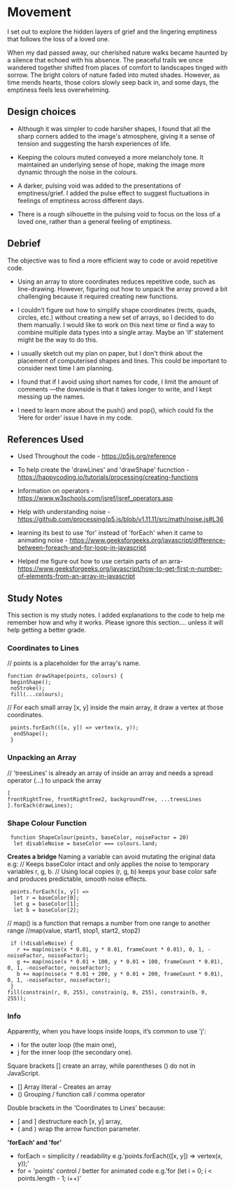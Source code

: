 # Movement
I set out to explore the hidden layers of grief and the lingering emptiness that follows the loss of a loved one. 

When my dad passed away, our cherished nature walks became haunted by a silence that echoed with his absence. The peaceful trails we once wandered together shifted from places of comfort to landscapes tinged with sorrow. The  bright colors of nature faded into muted shades. However, as time mends hearts, those colors slowly seep back in, and some days, the emptiness feels less overwhelming.


## Design choices

- Although it was simpler to code harsher shapes, I found that all the sharp corners added to the image's atmosphere, giving it a sense of tension and suggesting the harsh experiences of life. 

- Keeping the colours muted conveyed a more melancholy tone. It maintained an underlying sense of hope, making the image more dynamic through the noise in the colours. 

- A darker, pulsing void was added to the presentations of emptiness/grief. I added the pulse effect to suggest fluctuations in feelings of emptiness across different days.

- There is a rough silhouette in the pulsing void to focus on the loss of a loved one, rather than a general feeling of emptiness. 


## Debrief
The objective was to find a more efficient way to code or avoid repetitive code.

- Using an array to store coordinates reduces repetitive code, such as line-drawing. However, figuring out how to unpack the array proved a bit challenging because it required creating new functions.  

- I couldn't figure out how to simplify shape coordinates (rects, quads, circles, etc.) without creating a new set of arrays, so I decided to do them manually. I would like to work on this next time or find a way to combine multiple data types into a single array. Maybe an ‘if’ statement might be the way to do this.

- I usually sketch out my plan on paper, but I don't think about the placement of computerised shapes and lines. This could be important to consider next time I am planning.  

- I found that if I avoid using short names for code, I limit the amount of comments —the downside is that it takes longer to write, and I kept messing up the names.

- I need to learn more about the push() and pop(), which could fix the ‘Here for order’ issue I have in my code.


## References Used

- Used Throughout the code - https://p5js.org/reference

- To help create the 'drawLines' and 'drawShape' fucnction - https://happycoding.io/tutorials/processing/creating-functions

- Information on operators - https://www.w3schools.com/jsref/jsref_operators.asp

- Help with understanding noise - https://github.com/processing/p5.js/blob/v1.11.11/src/math/noise.js#L36

- learning its best to use 'for' instead of 'forEach' when it came to animating noise - https://www.geeksforgeeks.org/javascript/difference-between-foreach-and-for-loop-in-javascript

- Helped me figure out how to use certain parts of an arra- https://www.geeksforgeeks.org/javascript/how-to-get-first-n-number-of-elements-from-an-array-in-javascript


## Study Notes 
This section is my study notes. I added explanations to the code to help me remember how and why it works. Please ignore this section…. unless it will help getting a better grade.


### Coordinates to Lines

// points is a placeholder for the array's name.

    function drawShape(points, colours) { 
     beginShape();
     noStroke();
     fill(...colours);

// For each small array [x, y] inside the main array, it draw a vertex at those coordinates.

     points.forEach(([x, y]) => vertex(x, y));
      endShape();
     }

### Unpacking an Array 

// 'treesLines' is already an array of inside an array and needs a spread operator (...) to unpack the array
   
    [
    frontRightTree, frontRightTree2, backgroundTree, ...treesLines
    ].forEach(drawLines);


### Shape Colour Function

     function ShapeColour(points, baseColor, noiseFactor = 20) 
      let disableNoise = baseColor === colours.land;

**Creates a bridge**
Naming a variable can avoid mutating the original data e.g:
// Keeps baseColor intact and only applies the noise to temporary variables r, g, b.
// Using local copies (r, g, b) keeps your base color safe and produces predictable, smooth noise effects.

     points.forEach([x, y]) => 
      let r = baseColor[0];
      let g = baseColor[1];
      let b = baseColor[2];


// map() is a function that remaps a number from one range to another range
//map(value, start1, stop1, start2, stop2)

     if (!disableNoise) {
       r += map(noise(x * 0.01, y * 0.01, frameCount * 0.01), 0, 1, -noiseFactor, noiseFactor);
       g += map(noise(x * 0.01 + 100, y * 0.01 + 100, frameCount * 0.01), 0, 1, -noiseFactor, noiseFactor);
       b += map(noise(x * 0.01 + 200, y * 0.01 + 200, frameCount * 0.01), 0, 1, -noiseFactor, noiseFactor);
     }
    fill(constrain(r, 0, 255), constrain(g, 0, 255), constrain(b, 0, 255));

### Info
Apparently, when you have loops inside loops, it’s common to use 'j':
- i for the outer loop (the main one),
- j for the inner loop (the secondary one).

Square brackets [] create an array, while parentheses () do not in JavaScript.
- []	Array literal	 - Creates an array
- ()	Grouping / function call / comma operator

Double brackets in the 'Coordinates to Lines' because:
- [ and ] destructure each [x, y] array,
- ( and ) wrap the arrow function parameter.

**'forEach' and 'for'**
- forEach = simplicity / readability  e.g.'points.forEach(([x, y]) => vertex(x, y));'
- for = 'points' control / better for animated code  e.g.'for (let i = 0; i < points.length - 1; i++)'




